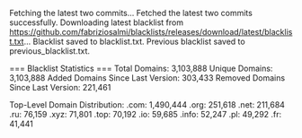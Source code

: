 Fetching the latest two commits...
Fetched the latest two commits successfully.
Downloading latest blacklist from https://github.com/fabriziosalmi/blacklists/releases/download/latest/blacklist.txt...
Blacklist saved to blacklist.txt.
Previous blacklist saved to previous_blacklist.txt.

=== Blacklist Statistics ===
Total Domains: 3,103,888
Unique Domains: 3,103,888
Added Domains Since Last Version: 303,433
Removed Domains Since Last Version: 221,461

Top-Level Domain Distribution:
  .com: 1,490,444
  .org: 251,618
  .net: 211,684
  .ru: 76,159
  .xyz: 71,801
  .top: 70,192
  .io: 59,685
  .info: 52,247
  .pl: 49,292
  .fr: 41,441
